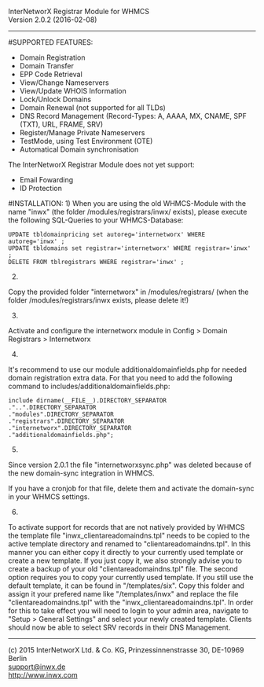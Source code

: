 InterNetworX Registrar Module for WHMCS<br>
Version 2.0.2 (2016-02-08)
____________________________________________________________________________________

#SUPPORTED FEATURES:
* Domain Registration
* Domain Transfer
* EPP Code Retrieval
* View/Change Nameservers
* View/Update WHOIS Information
* Lock/Unlock Domains
* Domain Renewal (not supported for all TLDs)
* DNS Record Management (Record-Types: A, AAAA, MX, CNAME, SPF (TXT), URL, FRAME, SRV)
* Register/Manage Private Nameservers
* TestMode, using Test Environment (OTE)
* Automatical Domain synchronisation

The InterNetworX Registrar Module does not yet support:

* Email Fowarding
* ID Protection

#INSTALLATION:
1)
When you are using the old WHMCS-Module with the name "inwx" (the folder 
/modules/registrars/inwx/ exists), please execute the following SQL-Queries
to your WHMCS-Database:

	UPDATE tbldomainpricing set autoreg='internetworx' WHERE autoreg='inwx' ;
	UPDATE tbldomains set registrar='internetworx' WHERE registrar='inwx' ;
	DELETE FROM tblregistrars WHERE registrar='inwx' ;
2)
Copy the provided folder "internetworx" in /modules/registrars/
(when the folder /modules/registrars/inwx exists, please delete it!)

3)
Activate and configure the internetworx module in 
Config > Domain Registrars > Internetworx

4)
It's recommend to use our module additionaldomainfields.php for needed 
domain registration extra data. For that you need to add the following 
command to includes/additionaldomainfields.php:

	include dirname(__FILE__).DIRECTORY_SEPARATOR
	."..".DIRECTORY_SEPARATOR
	."modules".DIRECTORY_SEPARATOR
	."registrars".DIRECTORY_SEPARATOR
	."internetworx".DIRECTORY_SEPARATOR
	."additionaldomainfields.php";

5)
Since version 2.0.1 the file "internetworxsync.php" was deleted because of
the new domain-sync integration in WHMCS.

If you have a cronjob for that file, delete them and activate the domain-sync
in your WHMCS settings.

6)
To activate support for records that are not natively provided by WHMCS the
template file "inwx_clientareadomaindns.tpl" needs to be copied to the active
template directory and renamed to "clientareadomaindns.tpl". In this manner you
can either copy it directly to your currently used template or create a new
template. If you just copy it, we also strongly advise you to create a backup
of your old "clientareadomaindns.tpl" file. The second option requires you to
copy your currently used template. If you still use the default template, it
can be found in "/templates/six". Copy this folder and assign it your prefered
name like "/templates/inwx" and replace the file "clientareadomaindns.tpl" with
the "inwx_clientareadomaindns.tpl". In order for this to take effect you will
need to login to your admin area, navigate to "Setup > General Settings" and
select your newly created template. Clients should now be able to select SRV
records in their DNS Management.

____________________________________________________________________________________
(c) 2015 InterNetworX Ltd. & Co. KG, Prinzessinnenstrasse 30, DE-10969 Berlin<br>
support@inwx.de<br>
http://www.inwx.com
